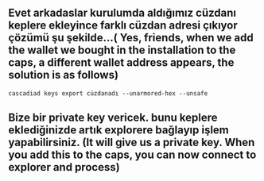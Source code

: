 ## Evet arkadaslar kurulumda aldığımız cüzdanı keplere ekleyince farklı cüzdan adresi çıkıyor çözümü şu şekilde...( Yes, friends, when we add the wallet we bought in the installation to the caps, a different wallet address appears, the solution is as follows)
```
cascadiad keys export cüzdanadı --unarmored-hex --unsafe
```
## Bize bir private key vericek. bunu keplere eklediğinizde artık explorere bağlayıp işlem yapabilirsiniz. (It will give us a private key. When you add this to the caps, you can now connect to explorer and process)
